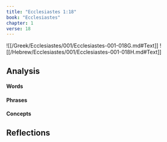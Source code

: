 ```yaml
---
title: "Ecclesiastes 1:18"
book: "Ecclesiastes"
chapter: 1
verse: 18
---
```

![[/Greek/Ecclesiastes/001/Ecclesiastes-001-018G.md#Text]]
![[/Hebrew/Ecclesiastes/001/Ecclesiastes-001-018H.md#Text]]

## Analysis

#### Words

#### Phrases

#### Concepts

## Reflections
